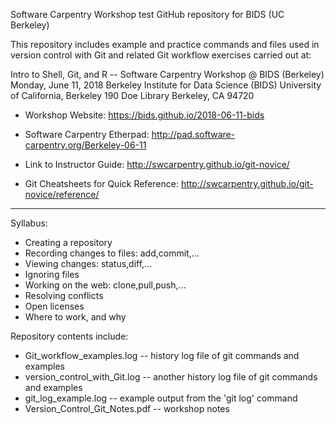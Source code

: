 Software Carpentry Workshop test GitHub repository for BIDS (UC Berkeley)

This repository includes example and practice commands and files used in version
control with Git and related Git workflow exercises carried out at:

Intro to Shell, Git, and R -- Software Carpentry Workshop @ BIDS (Berkeley)
Monday, June 11, 2018
Berkeley Institute for Data Science (BIDS)
University of California, Berkeley
190 Doe Library
Berkeley, CA 94720

* Workshop Website: https://bids.github.io/2018-06-11-bids

* Software Carpentry Etherpad: http://pad.software-carpentry.org/Berkeley-06-11

* Link to Instructor Guide: http://swcarpentry.github.io/git-novice/

* Git Cheatsheets for Quick Reference: http://swcarpentry.github.io/git-novice/reference/

---------

Syllabus:

* Creating a repository
* Recording changes to files: add,commit,...
* Viewing changes: status,diff,...
* Ignoring files
* Working on the web: clone,pull,push,...
* Resolving conflicts
* Open licenses
* Where to work, and why


Repository contents include:

* Git_workflow_examples.log -- history log file of git commands and examples
* version_control_with_Git.log -- another history log file of git commands and examples
* git_log_example.log -- example output from the 'git log' command
* Version_Control_Git_Notes.pdf -- workshop notes
